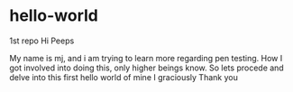 # hello-world
1st repo
Hi Peeps

My name is mj, and i am trying to learn more regarding pen testing. 
How I got involved into doing this, only higher beings know. 
So lets procede and delve into this first hello world of mine
I graciously Thank you
